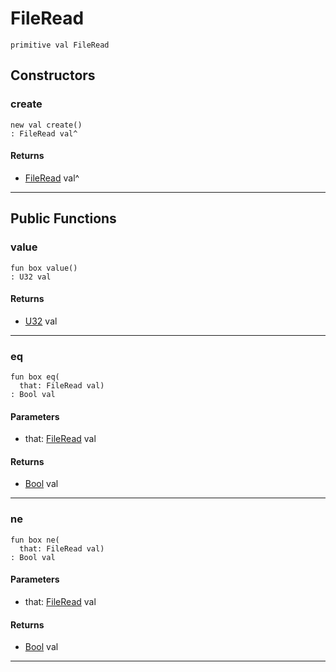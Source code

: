 # FileRead

```pony
primitive val FileRead
```

## Constructors

### create

```pony
new val create()
: FileRead val^
```

#### Returns

* [FileRead](files-FileRead) val^

---

## Public Functions

### value

```pony
fun box value()
: U32 val
```

#### Returns

* [U32](builtin-U32) val

---

### eq

```pony
fun box eq(
  that: FileRead val)
: Bool val
```
#### Parameters

*   that: [FileRead](files-FileRead) val

#### Returns

* [Bool](builtin-Bool) val

---

### ne

```pony
fun box ne(
  that: FileRead val)
: Bool val
```
#### Parameters

*   that: [FileRead](files-FileRead) val

#### Returns

* [Bool](builtin-Bool) val

---

